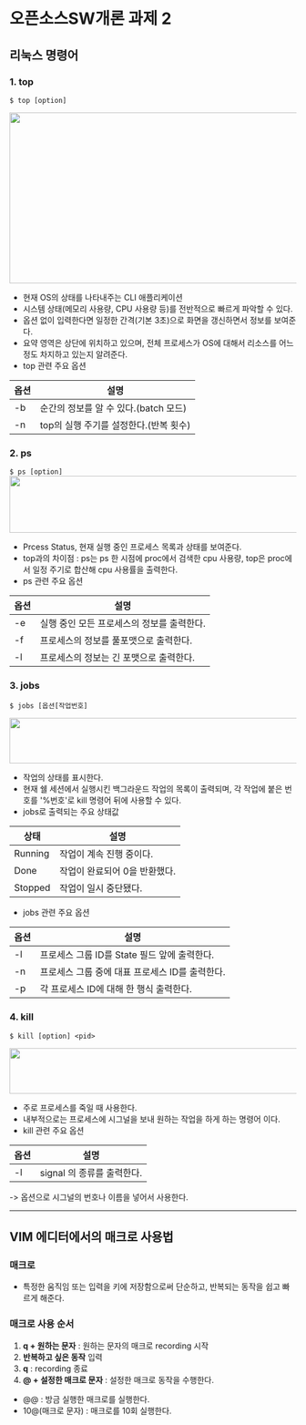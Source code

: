 # 오픈소스SW개론 과제 2

## 리눅스 명령어


### **1. top**

`$ top [option]`

<img src = "https://user-images.githubusercontent.com/103545438/172032520-88e4ac72-b9ea-4c28-bdaf-e4b6179f47e8.png" width = "1200" height = "300">

- 현재 OS의 상태를 나타내주는 CLI 애플리케이션
- 시스템 상태(메모리 사용량, CPU 사용량 등)를 전반적으로 빠르게 파악할 수 있다.
- 옵션 없이 입력한다면 일정한 간격(기본 3초)으로 화면을 갱신하면서 정보를 보여준다.
- 요약 영역은 상단에 위치하고 있으며, 전체 프로세스가 OS에 대해서 리소스를 어느정도 차지하고 있는지 알려준다.
- top 관련 주요 옵션

|옵션|설명|
|-------|-------|
|-b|순간의 정보를 알 수 있다.(batch 모드)|
|-n|top의 실행 주기를 설정한다.(반복 횟수)|


### **2. ps**

`$ ps [option]`
<img src = https://user-images.githubusercontent.com/103545438/172032836-6b86bd88-82b8-4dc7-a925-e240e475cfff.png width = "1200" height = "100">

- Prcess Status, 현재 실행 중인 프로세스 목록과 상태를 보여준다.
- top과의 차이점 : ps는 ps 한 시점에 proc에서 검색한 cpu 사용량, top은 proc에서 일정 주기로 합산해 cpu 사용률을 출력한다.
- ps 관련 주요 옵션

|옵션|설명|
|-------|-------|
|-e|실행 중인 모든 프로세스의 정보를 출력한다.|
|-f|프로세스의 정보를 풀포맷으로 출력한다.|
|-l|프로세스의 정보는 긴 포맷으로 출력한다.|


### **3. jobs**

`$ jobs [옵션[작업번호]`

<img src = https://user-images.githubusercontent.com/103545438/172033331-5cda0c86-8e68-4c9b-ae63-d298974587c5.png width = "1200" height = "80">

- 작업의 상태를 표시한다.
- 현재 쉘 세션에서 실행시킨 백그라운드 작업의 목록이 출력되며, 각 작업에 붙은 번호를 '%번호'로 kill 명령어 뒤에 사용할 수 있다.
- jobs로 출력되는 주요 상태값

|상태|설명|
|-------|-------|
|Running|작업이 계속 진행 중이다.|
|Done|작업이 완료되어 0을 반환했다.|
|Stopped|작업이 일시 중단됐다.|

- jobs 관련 주요 옵션

|옵션|설명|
|-------|-------|
|-l|프로세스 그룹 ID를 State 필드 앞에 출력한다.|
|-n|프로세스 그룹 중에 대표 프로세스 ID를 출력한다.|
|-p|각 프로세스 ID에 대해 한 행식 출력한다.|


### **4. kill**
`$ kill [option] <pid>`

<img src = https://user-images.githubusercontent.com/103545438/172033636-1f028dce-da92-477d-93c4-ba331ecd5349.png width = "1200" height = "80">

- 주로 프로세스를 죽일 때 사용한다.
- 내부적으로는 프로세스에 시그널을 보내 원하는 작업을 하게 하는 명령어 이다.
- kill 관련 주요 옵션

|옵션|설명|
|-------|-------|
|-l|signal 의 종류를 출력한다.|

-> 옵션으로 시그널의 번호나 이름을 넣어서 사용한다.


-----------------------

## VIM 에디터에서의 매크로 사용법

### **매크로**
- 특정한 움직임 또는 입력을 키에 저장함으로써 단순하고, 반복되는 동작을 쉽고 빠르게 해준다.

### **매크로 사용 순서**

1. **q + 원하는 문자** : 원하는 문자의 매크로 recording 시작
2. **반복하고 싶은 동작** 입력
3. **q** : recording 종료
4. **@ + 설정한 매크로 문자** : 설정한 매크로 동작을 수행한다.

- @@ : 방금 실행한 매크로를 실행한다.
- 10@(매크로 문자) : 매크로를 10회 실행한다.


